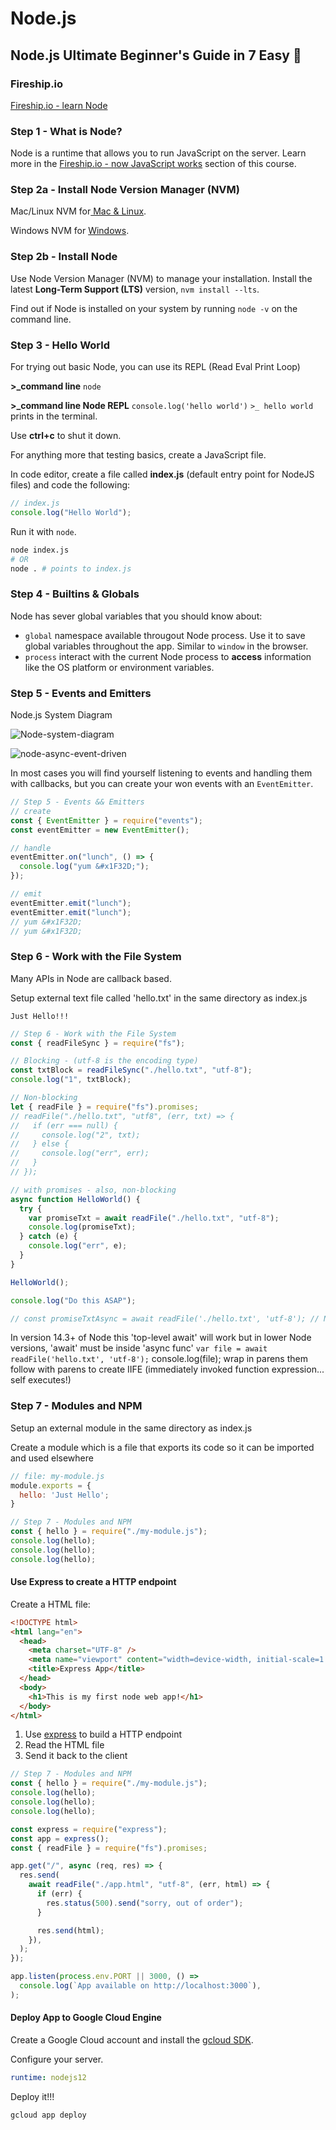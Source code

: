 # Node.js

## Node.js Ultimate Beginner's Guide in 7 Easy 🧍

### Fireship.io

[Fireship.io - learn Node](https://fireship.io/courses/javascript/node-basics/)

### Step 1 - What is Node?

Node is a runtime that allows you to run JavaScript on the server. Learn more in the [Fireship.io - now JavaScript works](https://fireship.io/courses/javascript/intro-how-js-works/) section of this course.

### Step 2a - Install Node Version Manager (NVM)

Mac/Linux
NVM for[ Mac & Linux](https://github.com/nvm-sh/nvm).

Windows
NVM for [Windows](https://github.com/coreybutler/nvm-windows).

### Step 2b - Install Node

Use Node Version Manager (NVM) to manage your installation. Install the latest **Long-Term Support (LTS)** version, `nvm install --lts`.

Find out if Node is installed on your system by running `node -v` on the command line.

### Step 3 - Hello World

For trying out basic Node, you can use its REPL (Read Eval Print Loop)

**>_command line**
`node`

**>_command line Node REPL**
`console.log('hello world')`
`>_ hello world` prints in the terminal.

Use **ctrl+c** to shut it down.

For anything more that testing basics, create a JavaScript file.

In code editor, create a file called **index.js** (default entry point for NodeJS files) and code the following:

```javascript
// index.js
console.log("Hello World");
```

Run it with `node`.

```bash
node index.js
# OR
node . # points to index.js
```

### Step 4 - Builtins & Globals

Node has sever global variables that you should know about:

- `global` namespace available througout Node process. Use it to save global variables throughout the app. Similar to `window` in the browser.
- `process` interact with the current Node process to **access** information like the OS platform or environment variables.

### Step 5 - Events and Emitters

Node.js System Diagram

![Node-system-diagram](./img/01-node-process-diagram.png)

![node-async-event-driven](./img/03-node-async-event-driven.png)

In most cases you will find yourself listening to events and handling them with callbacks, but you can create your won events with an `EventEmitter`.

```javascript
// Step 5 - Events && Emitters
// create
const { EventEmitter } = require("events");
const eventEmitter = new EventEmitter();

// handle
eventEmitter.on("lunch", () => {
  console.log("yum &#x1F32D;");
});

// emit
eventEmitter.emit("lunch");
eventEmitter.emit("lunch");
// yum &#x1F32D;
// yum &#x1F32D;
```

### Step 6 - Work with the File System

Many APIs in Node are callback based.

Setup external text file called 'hello.txt' in the same directory as index.js

```text
Just Hello!!!
```

```javascript
// Step 6 - Work with the File System
const { readFileSync } = require("fs");

// Blocking - (utf-8 is the encoding type)
const txtBlock = readFileSync("./hello.txt", "utf-8");
console.log("1", txtBlock);

// Non-blocking
let { readFile } = require("fs").promises;
// readFile("./hello.txt", "utf8", (err, txt) => {
//   if (err === null) {
//     console.log("2", txt);
//   } else {
//     console.log("err", err);
//   }
// });

// with promises - also, non-blocking
async function HelloWorld() {
  try {
    var promiseTxt = await readFile("./hello.txt", "utf-8");
    console.log(promiseTxt);
  } catch (e) {
    console.log("err", e);
  }
}

HelloWorld();

console.log("Do this ASAP");

// const promiseTxtAsync = await readFile('./hello.txt', 'utf-8'); // Node 14+
```

In version 14.3+ of Node this 'top-level await' will work
but in lower Node versions, 'await' must be inside 'async func'
`var file = await readFile('hello.txt', 'utf-8');`
console.log(file);
wrap in parens them follow with parens to create IIFE
(immediately invoked function expression... self executes!)

### Step 7 - Modules and NPM

Setup an external module in the same directory as index.js

Create a module which is a file that exports its code so it can be imported and used elsewhere

```javascript
// file: my-module.js
module.exports = {
  hello: 'Just Hello';
}
```

```javascript
// Step 7 - Modules and NPM
const { hello } = require("./my-module.js");
console.log(hello);
console.log(hello);
console.log(hello);
```

#### Use Express to create a HTTP endpoint

Create a HTML file:

```html
<!DOCTYPE html>
<html lang="en">
  <head>
    <meta charset="UTF-8" />
    <meta name="viewport" content="width=device-width, initial-scale=1.0" />
    <title>Express App</title>
  </head>
  <body>
    <h1>This is my first node web app!</h1>
  </body>
</html>
```

1. Use [express](https://expressjs.com) to build a HTTP endpoint
1. Read the HTML file
1. Send it back to the client

```javascript
// Step 7 - Modules and NPM
const { hello } = require("./my-module.js");
console.log(hello);
console.log(hello);
console.log(hello);

const express = require("express");
const app = express();
const { readFile } = require("fs").promises;

app.get("/", async (req, res) => {
  res.send(
    await readFile("./app.html", "utf-8", (err, html) => {
      if (err) {
        res.status(500).send("sorry, out of order");
      }

      res.send(html);
    }),
  );
});

app.listen(process.env.PORT || 3000, () =>
  console.log(`App available on http://localhost:3000`),
);
```

#### Deploy App to Google Cloud Engine

Create a Google Cloud account and install the [gcloud SDK](https://cloud.google.com/sdk).

Configure your server.

```yaml
runtime: nodejs12
```

Deploy it!!!

```bash
gcloud app deploy
```
